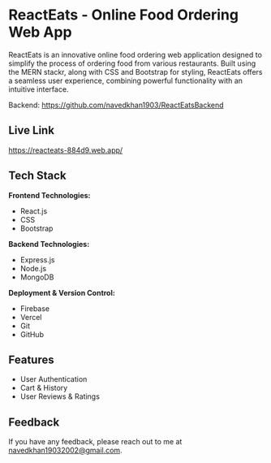 # ReactEats - Online Food Ordering Web App

ReactEats is an innovative online food ordering web application designed to simplify the process of ordering food from various restaurants. Built using the MERN stackr, along with CSS and Bootstrap for styling, ReactEats offers a seamless user experience, combining powerful functionality with an intuitive interface.

Backend: https://github.com/navedkhan1903/ReactEatsBackend

## Live Link

https://reacteats-884d9.web.app/

## Tech Stack

**Frontend Technologies:**

- React.js
- CSS
- Bootstrap

**Backend Technologies:**

- Express.js
- Node.js
- MongoDB

**Deployment & Version Control:**

- Firebase
- Vercel
- Git
- GitHub

## Features

- User Authentication
- Cart & History
- User Reviews & Ratings

## Feedback

If you have any feedback, please reach out to me at navedkhan19032002@gmail.com.
